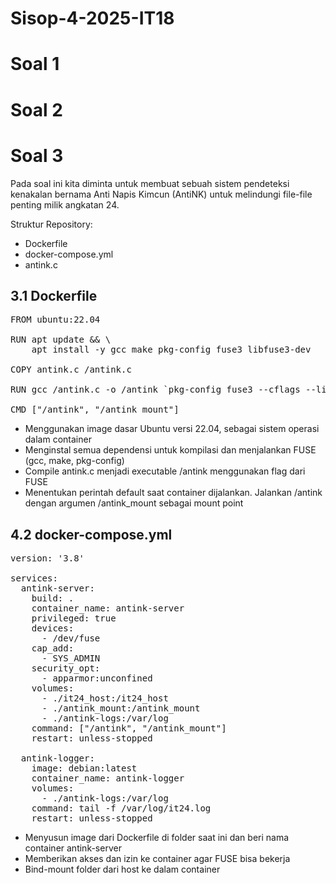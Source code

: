 # Sisop-4-2025-IT18
# Soal 1
# Soal 2
# Soal 3
Pada soal ini kita diminta untuk membuat sebuah sistem pendeteksi kenakalan bernama Anti Napis Kimcun (AntiNK) untuk melindungi file-file penting milik angkatan 24. 

Struktur Repository: 
  * Dockerfile
  * docker-compose.yml
  * antink.c

## 3.1 Dockerfile
<pre>
FROM ubuntu:22.04

RUN apt update && \
    apt install -y gcc make pkg-config fuse3 libfuse3-dev

COPY antink.c /antink.c

RUN gcc /antink.c -o /antink `pkg-config fuse3 --cflags --libs`

CMD ["/antink", "/antink_mount"] </pre>
* Menggunakan image dasar Ubuntu versi 22.04, sebagai sistem operasi dalam container
* Menginstal semua dependensi untuk kompilasi dan menjalankan FUSE (gcc, make, pkg-config)
* Compile antink.c menjadi executable /antink menggunakan flag dari FUSE
* Menentukan perintah default saat container dijalankan. Jalankan /antink dengan argumen /antink_mount sebagai mount point

## 4.2 docker-compose.yml
<pre>
version: '3.8'

services:
  antink-server:
    build: .
    container_name: antink-server
    privileged: true
    devices:
      - /dev/fuse
    cap_add:
      - SYS_ADMIN
    security_opt:
      - apparmor:unconfined
    volumes:
      - ./it24_host:/it24_host
      - ./antink_mount:/antink_mount
      - ./antink-logs:/var/log
    command: ["/antink", "/antink_mount"]
    restart: unless-stopped

  antink-logger:
    image: debian:latest
    container_name: antink-logger
    volumes:
      - ./antink-logs:/var/log
    command: tail -f /var/log/it24.log
    restart: unless-stopped </pre>
* Menyusun image dari Dockerfile di folder saat ini dan beri nama container antink-server
* Memberikan akses dan izin ke container agar FUSE bisa bekerja
* Bind-mount folder dari host ke dalam container
